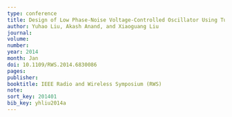 ```yaml
---
type: conference
title: Design of Low Phase-Noise Voltage-Controlled Oscillator Using Tunable Evanescent-Mode Cavity
author: Yuhao Liu, Akash Anand, and Xiaoguang Liu
journal:
volume:
number:
year: 2014
month: Jan
doi: 10.1109/RWS.2014.6830086
pages:
publisher:
booktitle: IEEE Radio and Wireless Symposium (RWS)
note:
sort_key: 201401
bib_key: yhliu2014a
---
```

